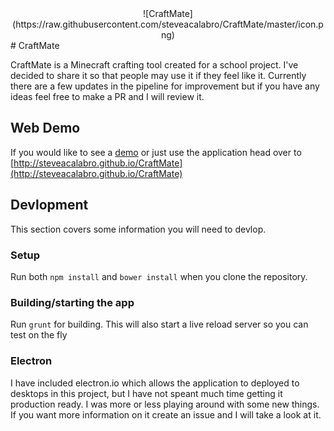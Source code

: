 <center>![CraftMate](https://raw.githubusercontent.com/steveacalabro/CraftMate/master/icon.png)</center>
# CraftMate

CraftMate is a Minecraft crafting tool created for a school project. I've decided to share it so that people may use it if they feel like it. Currently there are a few updates in the pipeline for improvement but if you have any ideas feel free to make a PR and I will review it. 

## Web Demo

If you would like to see a [demo](http://steveacalabro.github.io/CraftMate) or just use the application head over to [http://steveacalabro.github.io/CraftMate](http://steveacalabro.github.io/CraftMate)


## Devlopment

This section covers some information you will need to devlop.

### Setup

Run both `npm install` and `bower install` when you clone the repository.

### Building/starting the app

Run `grunt` for building. This will also start a live reload server so you can test on the fly

### Electron

I have included electron.io which allows the application to deployed to desktops in this project, but I have not speant much time getting it production ready. I was more or less playing around with some new things. If you want more information on it create an issue and I will take a look at it. 
